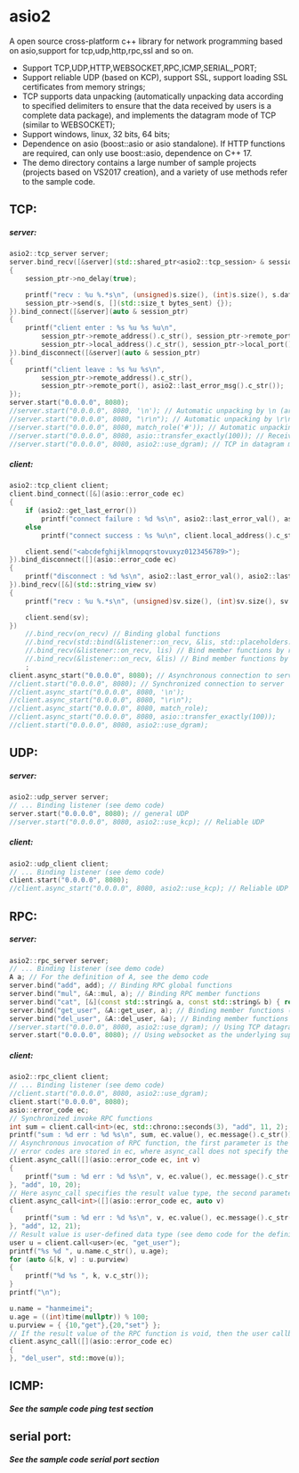 # asio2
A open source cross-platform c++ library for network programming based on asio,support for tcp,udp,http,rpc,ssl and so on.

* Support TCP,UDP,HTTP,WEBSOCKET,RPC,ICMP,SERIAL_PORT;
* Support reliable UDP (based on KCP), support SSL, support loading SSL certificates from memory strings;
* TCP supports data unpacking (automatically unpacking data according to specified delimiters to ensure that the data received by users is a complete data package), and implements the datagram mode of TCP (similar to WEBSOCKET);
* Support windows, linux, 32 bits, 64 bits;
* Dependence on asio (boost::asio or asio standalone). If HTTP functions are required, can only use boost::asio, dependence on C++ 17.
* The demo directory contains a large number of sample projects (projects based on VS2017 creation), and a variety of use methods refer to the sample code.

## TCP:
##### server:
```c++
asio2::tcp_server server;
server.bind_recv([&server](std::shared_ptr<asio2::tcp_session> & session_ptr, std::string_view s)
{
	session_ptr->no_delay(true);

	printf("recv : %u %.*s\n", (unsigned)s.size(), (int)s.size(), s.data());
	session_ptr->send(s, [](std::size_t bytes_sent) {});
}).bind_connect([&server](auto & session_ptr)
{
	printf("client enter : %s %u %s %u\n",
		session_ptr->remote_address().c_str(), session_ptr->remote_port(),
		session_ptr->local_address().c_str(), session_ptr->local_port());
}).bind_disconnect([&server](auto & session_ptr)
{
	printf("client leave : %s %u %s\n",
		session_ptr->remote_address().c_str(),
		session_ptr->remote_port(), asio2::last_error_msg().c_str());
});
server.start("0.0.0.0", 8080);
//server.start("0.0.0.0", 8080, '\n'); // Automatic unpacking by \n (arbitrary characters can be specified)
//server.start("0.0.0.0", 8080, "\r\n"); // Automatic unpacking by \r\n (arbitrary string can be specified)
//server.start("0.0.0.0", 8080, match_role('#')); // Automatic unpacking according to the rules specified by match_role (see demo code for match_role) (for user-defined protocol unpacking)
//server.start("0.0.0.0", 8080, asio::transfer_exactly(100)); // Receive a fixed 100 bytes at a time
//server.start("0.0.0.0", 8080, asio2::use_dgram); // TCP in datagram mode, no matter how long the data is sent, the whole package data of the corresponding length must be received by both sides.
```
##### client:
```c++
asio2::tcp_client client;
client.bind_connect([&](asio::error_code ec)
{
	if (asio2::get_last_error())
		printf("connect failure : %d %s\n", asio2::last_error_val(), asio2::last_error_msg().c_str());
	else
		printf("connect success : %s %u\n", client.local_address().c_str(), client.local_port());

	client.send("<abcdefghijklmnopqrstovuxyz0123456789>");
}).bind_disconnect([](asio::error_code ec)
{
	printf("disconnect : %d %s\n", asio2::last_error_val(), asio2::last_error_msg().c_str());
}).bind_recv([&](std::string_view sv)
{
	printf("recv : %u %.*s\n", (unsigned)sv.size(), (int)sv.size(), sv.data());

	client.send(sv);
})
	//.bind_recv(on_recv) // Binding global functions
	//.bind_recv(std::bind(&listener::on_recv, &lis, std::placeholders::_1)) // Binding member functions (see demo code for details)
	//.bind_recv(&listener::on_recv, lis) // Bind member functions by reference to lis object (see demo code for details)
	//.bind_recv(&listener::on_recv, &lis) // Bind member functions by pointers to lis object (see demo code for details)
	;
client.async_start("0.0.0.0", 8080); // Asynchronous connection to server
//client.start("0.0.0.0", 8080); // Synchronized connection to server
//client.async_start("0.0.0.0", 8080, '\n');
//client.async_start("0.0.0.0", 8080, "\r\n");
//client.async_start("0.0.0.0", 8080, match_role);
//client.async_start("0.0.0.0", 8080, asio::transfer_exactly(100));
//client.start("0.0.0.0", 8080, asio2::use_dgram);
```

## UDP:
##### server:
```c++
asio2::udp_server server;
// ... Binding listener (see demo code)
server.start("0.0.0.0", 8080); // general UDP
//server.start("0.0.0.0", 8080, asio2::use_kcp); // Reliable UDP
```
##### client:
```c++
asio2::udp_client client;
// ... Binding listener (see demo code)
client.start("0.0.0.0", 8080);
//client.async_start("0.0.0.0", 8080, asio2::use_kcp); // Reliable UDP
```

## RPC:
##### server:
```c++
asio2::rpc_server server;
// ... Binding listener (see demo code)
A a; // For the definition of A, see the demo code
server.bind("add", add); // Binding RPC global functions
server.bind("mul", &A::mul, a); // Binding RPC member functions
server.bind("cat", [&](const std::string& a, const std::string& b) { return a + b; }); // Binding lambda
server.bind("get_user", &A::get_user, a); // Binding member functions (by reference)
server.bind("del_user", &A::del_user, &a); // Binding member functions (by pointer)
//server.start("0.0.0.0", 8080, asio2::use_dgram); // Using TCP datagram mode as the underlying support of RPC communication, the use_dgram parameter must be used when starting the server.
server.start("0.0.0.0", 8080); // Using websocket as the underlying support of RPC communication(You need to go to the end code of the rcp_server.hpp file and choose to use websocket)
```
##### client:
```c++
asio2::rpc_client client;
// ... Binding listener (see demo code)
//client.start("0.0.0.0", 8080, asio2::use_dgram);
client.start("0.0.0.0", 8080);
asio::error_code ec;
// Synchronized invoke RPC functions
int sum = client.call<int>(ec, std::chrono::seconds(3), "add", 11, 2);
printf("sum : %d err : %d %s\n", sum, ec.value(), ec.message().c_str());
// Asynchronous invocation of RPC function, the first parameter is the callback function, when the call is completed or timeout, the callback function automatically called, if timeout or other errors,
// error codes are stored in ec, where async_call does not specify the result value type, the second parameter of the lambda expression must specify the type.
client.async_call([](asio::error_code ec, int v)
{
	printf("sum : %d err : %d %s\n", v, ec.value(), ec.message().c_str());
}, "add", 10, 20);
// Here async_call specifies the result value type, the second parameter of the lambda expression can be auto type.
client.async_call<int>([](asio::error_code ec, auto v)
{
	printf("sum : %d err : %d %s\n", v, ec.value(), ec.message().c_str());
}, "add", 12, 21);
// Result value is user-defined data type (see demo code for the definition of user type)
user u = client.call<user>(ec, "get_user");
printf("%s %d ", u.name.c_str(), u.age);
for (auto &[k, v] : u.purview)
{
	printf("%d %s ", k, v.c_str());
}
printf("\n");

u.name = "hanmeimei";
u.age = ((int)time(nullptr)) % 100;
u.purview = { {10,"get"},{20,"set"} };
// If the result value of the RPC function is void, then the user callback function has only one parameter.
client.async_call([](asio::error_code ec)
{
}, "del_user", std::move(u));

```

## ICMP:
##### See the sample code ping test section

## serial port:
##### See the sample code serial port section

